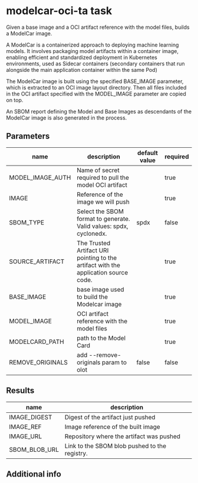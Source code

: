 # modelcar-oci-ta task

Given a base image and a OCI artifact reference with the model files, builds a ModelCar image.

A ModelCar is a containerized approach to deploying machine learning models. It involves packaging
model artifacts within a container image, enabling efficient and standardized deployment in
Kubernetes environments, used as Sidecar containers (secondary containers that run alongside the
main application container within the same Pod)

The ModelCar image is built using the specified BASE_IMAGE parameter, which is extracted to an
OCI image layout directory. Then all files included in the OCI artifact specified with the
MODEL_IMAGE parameter are copied on top.

An SBOM report defining the Model and Base Images as descendants of the ModelCar image is also
generated in the process.

## Parameters
|name|description|default value|required|
|---|---|---|---|
|MODEL_IMAGE_AUTH|Name of secret required to pull the model OCI artifact||true|
|IMAGE|Reference of the image we will push||true|
|SBOM_TYPE|Select the SBOM format to generate. Valid values: spdx, cyclonedx.|spdx|false|
|SOURCE_ARTIFACT|The Trusted Artifact URI pointing to the artifact with the application source code.||true|
|BASE_IMAGE|base image used to build the Modelcar image||true|
|MODEL_IMAGE|OCI artifact reference with the model files||true|
|MODELCARD_PATH|path to the Model Card||true|
|REMOVE_ORIGINALS|add --remove-originals param to olot|false|false|

## Results
|name|description|
|---|---|
|IMAGE_DIGEST|Digest of the artifact just pushed|
|IMAGE_REF|Image reference of the built image|
|IMAGE_URL|Repository where the artifact was pushed|
|SBOM_BLOB_URL|Link to the SBOM blob pushed to the registry.|


## Additional info
